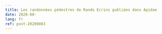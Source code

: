 ```yaml
---
title: Les randonnées pédestres de Rando Ecrins publiées dans Apidae
date: 2020-08-
lang: fr
ref: post-20200803
---
```

